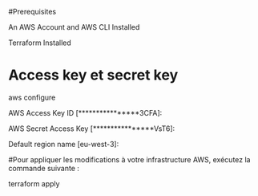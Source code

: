 #Prerequisites

An AWS Account and AWS CLI Installed

Terraform Installed

# Access key et secret key

aws configure

AWS Access Key ID [****************3CFA]:

AWS Secret Access Key [****************VsT6]:

Default region name [eu-west-3]:

#Pour appliquer les modifications à votre infrastructure AWS, exécutez la commande suivante :

terraform apply
